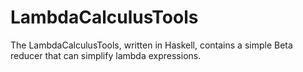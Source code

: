 # LambdaCalculusTools

The LambdaCalculusTools, written in Haskell, contains a simple Beta reducer that can simplify lambda expressions.
